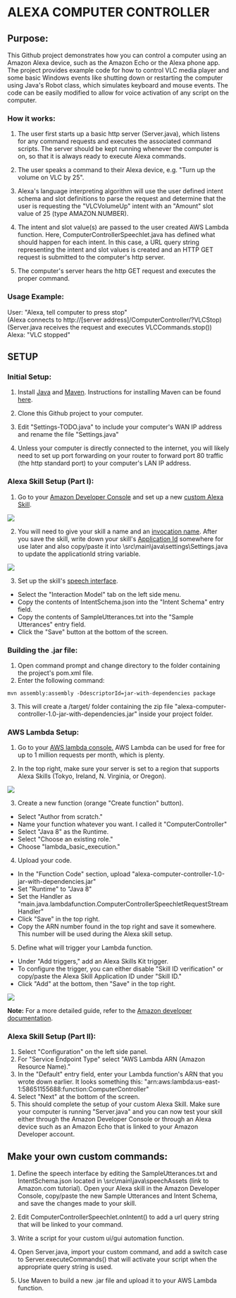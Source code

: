 # ALEXA COMPUTER CONTROLLER

## Purpose:

This Github project demonstrates how you can control a computer using an Amazon Alexa device, such as the Amazon Echo or the Alexa phone app. The project provides example code for how to control VLC media player and some basic Windows events like shutting down or restarting the computer using Java's Robot class, which simulates keyboard and mouse events. The code can be easily modified to allow for voice activation of any script on the computer.

### How it works:

1. The user first starts up a basic http server (Server.java), which listens for any command requests and executes the associated command scripts. The server should be kept running whenever the computer is on, so that it is always ready to execute Alexa commands.

2. The user speaks a command to their Alexa device, e.g. "Turn up the volume on VLC by 25".

3. Alexa's language interpreting algorithm will use the user defined intent schema and slot definitions to parse the request and determine that the user is requesting the "VLCVolumeUp" intent with an "Amount" slot value of 25 (type AMAZON.NUMBER).

4. The intent and slot value(s) are passed to the user created AWS Lambda function. Here, ComputerControllerSpeechlet.java has defined what should happen for each intent. In this case, a URL query string representing the intent and slot values is created and an HTTP GET request is submitted to the computer's http server.

5. The computer's server hears the http GET request and executes the proper command.

### Usage Example:
User: "Alexa, tell computer to press stop" <br />
(Alexa connects to http://[server address]/ComputerController/?VLCStop) <br />
(Server.java receives the request and executes VLCCommands.stop()) <br />
Alexa: "VLC stopped"

## SETUP

### Initial Setup:

1) Install [Java](https://www.java.com/en/download/help/download\_options.xml) and [Maven](http://maven.apache.org/download.cgi). Instructions for installing Maven can be found [here](http://maven.apache.org/install.html).

2) Clone this Github project to your computer.

3) Edit "Settings-TODO.java" to include your computer's WAN IP address and rename the file "Settings.java"

4) Unless your computer is directly connected to the internet, you will likely need to set up port forwarding on your router to forward port 80 traffic (the http standard port) to your computer's LAN IP address.

### Alexa Skill Setup (Part I):

1) Go to your [Amazon Developer Console](https://developer.amazon.com/edw/home.html#/) and set up a new [custom Alexa Skill](https://developer.amazon.com/docs/custom-skills/understanding-custom-skills.html).

![](https://i.imgur.com/ZTJSeB0.png)

 
2) You will need to give your skill a name and an [invocation name](https://developer.amazon.com/docs/custom-skills/choose-the-invocation-name-for-a-custom-skill.html). After you save the skill, write down your skill's [Application Id](https://developer.amazon.com/docs/custom-skills/handle-requests-sent-by-alexa.html#getting-the-application-id-for-a-skill) somewhere for use later and also copy/paste it into \src\main\java\settings\Settings.java to update the applicationId string variable.

![](https://i.imgur.com/WJT1peI.png)


3) Set up the skill's [speech interface](https://developer.amazon.com/docs/custom-skills/define-the-interaction-model-in-json-and-text.html).

- Select the "Interaction Model" tab on the left side menu.
- Copy the contents of IntentSchema.json into the "Intent Schema" entry field.
- Copy the contents of SampleUtterances.txt into the "Sample Utterances" entry field.
- Click the "Save" button at the bottom of the screen.

### Building the .jar file:

1. Open command prompt and change directory to the folder containing the project's pom.xml file.
2. Enter the following command: <br />
```
mvn assembly:assembly -DdescriptorId=jar-with-dependencies package
```
3. This will create a /target/ folder containing the zip file "alexa-computer-controller-1.0-jar-with-dependencies.jar" inside your project folder.

### AWS Lambda Setup:

1) Go to your [AWS lambda console.](https://console.aws.amazon.com/lambda/) AWS Lambda can be used for free for up to 1 million requests per month, which is plenty.

2) In the top right, make sure your server is set to a region that supports Alexa Skills (Tokyo, Ireland, N. Virginia, or Oregon).

![](https://i.imgur.com/Qr9Nq7w.png)

3) Create a new function (orange "Create function" button).

- Select "Author from scratch."
- Name your function whatever you want. I called it "ComputerController"
- Select "Java 8" as the Runtime.
- Select "Choose an existing role."
- Choose "lambda\_basic\_execution."

4) Upload your code.

- In the "Function Code" section, upload "alexa-computer-controller-1.0-jar-with-dependencies.jar"
- Set "Runtime" to "Java 8"
- Set the Handler as
"main.java.lambdafunction.ComputerControllerSpeechletRequestStreamHandler"
- Click "Save" in the top right.
- Copy the ARN number found in the top right and save it somewhere. This number will be used during the Alexa skill setup.


5) Define what will trigger your Lambda function.

- Under "Add triggers," add an Alexa Skills Kit trigger.
- To configure the trigger, you can either disable "Skill ID verification" or copy/paste the Alexa Skill Application ID under "Skill ID."
- Click "Add" at the bottom, then "Save" in the top right.

![](https://i.imgur.com/cutox06.png)

**Note:** For a more detailed guide, refer to the [Amazon developer documentation](https://developer.amazon.com/docs/custom-skills/host-a-custom-skill-as-an-aws-lambda-function.html#create-a-lambda-function-for-an-alexa-skill).

### Alexa Skill Setup (Part II):

1. Select "Configuration" on the left side panel.
2. For "Service Endpoint Type" select "AWS Lambda ARN (Amazon Resource Name)."
3. In the "Default" entry field, enter your Lambda function's ARN that you wrote down earlier. It looks something this: "arn:aws:lambda:us-east-1:58651155688:function:ComputerController"
4. Select "Next" at the bottom of the screen.
5. This should complete the setup of your custom Alexa Skill. Make sure your computer is running "Server.java" and you can now test your skill either through the Amazon Developer Console or through an Alexa device such as an Amazon Echo that is linked to your Amazon Developer account.

## Make your own custom commands:

1) Define the speech interface by editing the SampleUtterances.txt and IntentSchema.json located in \src\main\java\speechAssets (link to Amazon.com tutorial). Open your Alexa skill in the Amazon Developer Console, copy/paste the new Sample Utterances and Intent Schema, and save the changes made to your skill.

2) Edit ComputerControllerSpeechlet.onIntent() to add a url query string that will be linked to your command.

3) Write a script for your custom ui/gui automation function.

4) Open Server.java, import your custom command, and add a switch case to Server.executeCommands() that will activate your script when the appropriate query string is used.

5) Use Maven to build a new .jar file and upload it to your AWS Lambda function.
